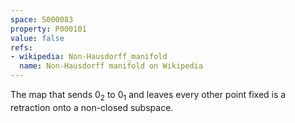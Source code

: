 ```yaml
---
space: S000083
property: P000101
value: false
refs:
- wikipedia: Non-Hausdorff_manifold
  name: Non-Hausdorff manifold on Wikipedia
---
```


The map that sends $0_2$ to $0_1$ and leaves every other point fixed is a retraction onto a non-closed subspace.

